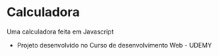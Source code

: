 # Calculadora
Uma calculadora feita em Javascript
- Projeto desenvolvido no Curso de desenvolvimento Web - UDEMY
